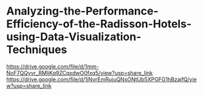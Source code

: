# Analyzing-the-Performance-Efficiency-of-the-Radisson-Hotels-using-Data-Visualization-Techniques
https://drive.google.com/file/d/1mm-NoF7QQyvr_RMljKq9ZCqxdwO0fxq5/view?usp=share_link
https://drive.google.com/file/d/1jNvrEmRujuQNsONtUb5XPGFG1hBzajfQ/view?usp=share_link
